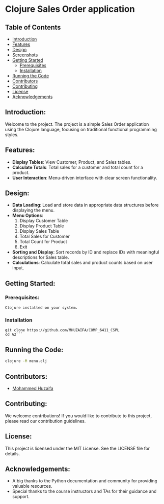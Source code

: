 # Clojure Sales Order application

## Table of Contents
- [Introduction](#introduction)
- [Features](#features)
- [Design](#design)
- [Screenshots](#screenshots)
- [Getting Started](#getting-started)
  - [Prerequisites](#prerequisites)
  - [Installation](#installation)
- [Running the Code](#build)
- [Contributors](#contributors)
- [Contributing](#contributing)
- [License](#license)
- [Acknowledgements](#acknowledgements)

## Introduction:
  Welcome to the project. The project is a simple Sales Order application using the Clojure language, focusing on traditional functional programming styles.


## Features:
  - **Display Tables**: View Customer, Product, and Sales tables.
  - **Calculate Totals**: Total sales for a customer and total count for a product.
  - **User Interaction**: Menu-driven interface with clear screen functionality.


## Design:
  - **Data Loading**: Load and store data in appropriate data structures before displaying the menu.
  - **Menu Options**:
    1. Display Customer Table
    2. Display Product Table
    3. Display Sales Table
    4. Total Sales for Customer
    5. Total Count for Product
    6. Exit
  - **Sorting and Display**: Sort records by ID and replace IDs with meaningful descriptions for Sales table.
  - **Calculations**: Calculate total sales and product counts based on user input.


## Getting Started:
  ### Prerequisites:
    Clojure installed on your system.

  ### Installation
    git clone https://github.com/MHUZAIFA/COMP_6411_CSPL
    cd A2```

## Running the Code:
  ```bash
  clojure -M menu.clj
  ```

## Contributors:
  - [Mohammed Huzaifa](https://github.com/MHUZAIFA)

## Contributing:

We welcome contributions! If you would like to contribute to this project, please read our contribution guidelines.

## License:
  This project is licensed under the MIT License. See the LICENSE file for details.

## Acknowledgements:
  - A big thanks to the Python documentation and community for providing valuable resources.
  - Special thanks to the course instructors and TAs for their guidance and support.

